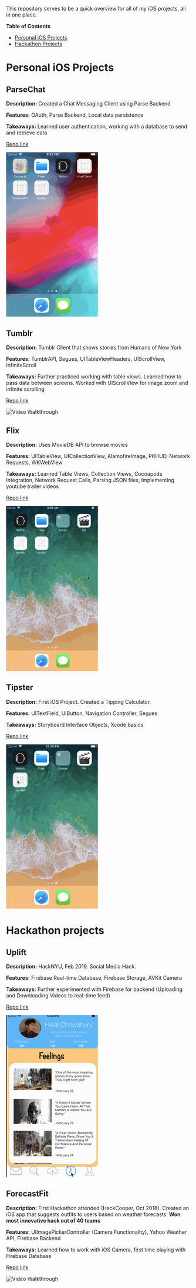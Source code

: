 This repository serves to be a quick overview for all of my iOS projects, all in one place.

**Table of Contents**
- [Personal iOS Projects](https://github.com/matthewbrod01/iOS-Projects-Master-List#personal-ios-projects)
- [Hackathon Projects](https://github.com/matthewbrod01/iOS-Projects-Master-List#hackathon-projects)


# Personal iOS Projects

## ParseChat
**Description:** Created a Chat Messaging Client using Parse Backend

**Features:** OAuth, Parse Backend, Local data persistence

**Takeaways:** Learned user authentication, working with a database to send and retrieve data

[Repo link](https://github.com/matthewbrod01/tumblr2.0)

<img src="chatClient-demo-updated.gif" width=250 title='Video Walkthrough' alt='Video Walkthrough' />

## Tumblr
**Description:** Tumblr Client that shows stories from Humans of New York

**Features:** TumblrAPI, Segues, UITableViewHeaders, UIScrollView, InfiniteScroll

**Takeaways:** Further practiced working with table views. Learned how to pass data between screens. Worked with UIScrollView for image zoom and infinite scrolling

[Repo link](https://github.com/matthewbrod01/chatClient)

<img src="tumblr2.0-demo.gif" width=250 title='Video Walkthrough' alt='Video Walkthrough' />

## Flix
**Description:** Uses MovieDB API to browse movies

**Features:** UITableView, UICollectionView, AlamofireImage, PKHUD, Network Requests, WKWebView

**Takeaways:** Learned Table Views, Collection Views, Cocoapods Integration, Network Request Calls, Parsing JSON files, Implementing youtube trailer videos

[Repo link](https://github.com/matthewbrod01/flix2.0)

<img src="flix-part2-demo.gif" width=250 title='Video Walkthrough' alt='Video Walkthrough' />

## Tipster
**Description:** First iOS Project. Created a Tipping Calculator.

**Features:** UITextField, UIButton, Navigation Controller, Segues

**Takeaways:** Storyboard Interface Objects, Xcode basics

[Repo link](https://github.com/matthewbrod01/tipster)

<img src="tipster-demo.gif" width=250 title='Video Walkthrough' alt='Video Walkthrough' />

<br />

# Hackathon projects

## Uplift
**Description:** HackNYU, Feb 2019. Social Media Hack.

**Features:** Firebase Real-time Database, Firebase Storage, AVKit Camera

**Takeaways:** Further experimented with Firebase for backend (Uploading and Downloading Videos to real-time feed)

[Repo link](https://github.com/matthewbrod01/Uplift)

<img src="uplift.gif" width=250 title='Video Walkthrough' alt='Video Walkthrough' />

## ForecastFit
**Description:** First Hackathon attended (HackCooper, Oct 2018). Created an iOS app that suggests outfits to users based on weather forecasts. **Won most innovative hack out of 40 teams**

**Features:** UIImagePickerController (Camera Functionality), Yahoo Weather API, Firebase Backend

**Takeaways:** Learned how to work with iOS Camera, first time playing with Firebase Database

[Repo link](https://github.com/matthewbrod01/forecastFit)

<img src="forecastFit.gif" width=250 title='Video Walkthrough' alt='Video Walkthrough' />
